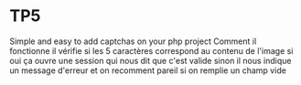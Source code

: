 # TP5
Simple and easy to add captchas on your php project
Comment il fonctionne il vérifie si les 5 caractères correspond au contenu de l'image si oui ça ouvre une session qui nous dit que c'est valide sinon il nous indique un message d'erreur et on recomment pareil si on remplie un champ vide

